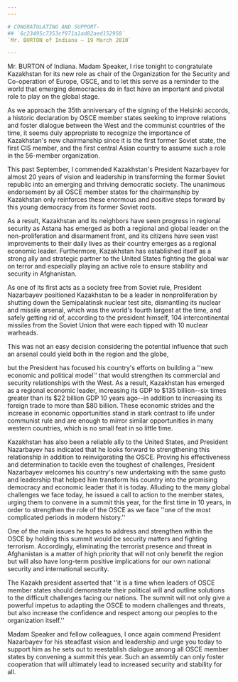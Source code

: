 ```yaml
---
---

# CONGRATULATING AND SUPPORT-
## `6c23495c7353cf971a1ad82aed152958`
`Mr. BURTON of Indiana — 19 March 2010`

---
```



Mr. BURTON of Indiana. Madam Speaker, I rise tonight to congratulate 
Kazakhstan for its new role as chair of the Organization for the 
Security and Co-operation of Europe, OSCE, and to let this serve as a 
reminder to the world that emerging democracies do in fact have an 
important and pivotal role to play on the global stage.

As we approach the 35th anniversary of the signing of the Helsinki 
accords, a historic declaration by OSCE member states seeking to 
improve relations and foster dialogue between the West and the 
communist countries of the time, it seems duly appropriate to recognize 
the importance of Kazakhstan's new chairmanship since it is the first 
former Soviet state, the first CIS member, and the first central Asian 
country to assume such a role in the 56-member organization.

This past September, I commended Kazakhstan's President Nazarbayev 
for almost 20 years of vision and leadership in transforming the former 
Soviet republic into an emerging and thriving democratic society. The 
unanimous endorsement by all OSCE member states for the chairmanship by 
Kazakhstan only reinforces these enormous and positive steps forward by 
this young democracy from its former Soviet roots.

As a result, Kazakhstan and its neighbors have seen progress in 
regional security as Astana has emerged as both a regional and global 
leader on the non-proliferation and disarmament front, and its citizens 
have seen vast improvements to their daily lives as their country 
emerges as a regional economic leader. Furthermore, Kazakhstan has 
established itself as a strong ally and strategic partner to the United 
States fighting the global war on terror and especially playing an 
active role to ensure stability and security in Afghanistan.

As one of its first acts as a society free from Soviet rule, 
President Nazarbayev positioned Kazakhstan to be a leader in 
nonproliferation by shutting down the Semipalatinsk nuclear test site, 
dismantling its nuclear and missile arsenal, which was the world's 
fourth largest at the time, and safely getting rid of, according to the 
president himself, 104 intercontinental missiles from the Soviet Union 
that were each tipped with 10 nuclear warheads.

This was not an easy decision considering the potential influence 
that such an arsenal could yield both in the region and the globe,


but the President has focused his country's efforts on building a ''new 
economic and political model'' that would strengthen its commercial and 
security relationships with the West. As a result, Kazakhstan has 
emerged as a regional economic leader, increasing its GDP to $135 
billion--six times greater than its $22 billion GDP 10 years ago--in 
addition to increasing its foreign trade to more than $80 billion. 
These economic strides and the increase in economic opportunities stand 
in stark contrast to life under communist rule and are enough to mirror 
similar opportunities in many western countries, which is no small feat 
in so little time.

Kazakhstan has also been a reliable ally to the United States, and 
President Nazarbayev has indicated that he looks forward to 
strengthening this relationship in addition to reinvigorating the OSCE. 
Proving his effectiveness and determination to tackle even the toughest 
of challenges, President Nazarbayev welcomes his country's new 
undertaking with the same gusto and leadership that helped him 
transform his country into the promising democracy and economic leader 
that it is today. Alluding to the many global challenges we face today, 
he issued a call to action to the member states, urging them to convene 
in a summit this year, for the first time in 10 years, in order to 
strengthen the role of the OSCE as we face ''one of the most 
complicated periods in modern history.''

One of the main issues he hopes to address and strengthen within the 
OSCE by holding this summit would be security matters and fighting 
terrorism. Accordingly, eliminating the terrorist presence and threat 
in Afghanistan is a matter of high priority that will not only benefit 
the region but will also have long-term positive implications for our 
own national security and international security.

The Kazakh president asserted that ''it is a time when leaders of 
OSCE member states should demonstrate their political will and outline 
solutions to the difficult challenges facing our nations. The summit 
will not only give a powerful impetus to adapting the OSCE to modern 
challenges and threats, but also increase the confidence and respect 
among our peoples to the organization itself.''

Madam Speaker and fellow colleagues, I once again commend President 
Nazarbayev for his steadfast vision and leadership and urge you today 
to support him as he sets out to reestablish dialogue among all OSCE 
member states by convening a summit this year. Such an assembly can 
only foster cooperation that will ultimately lead to increased security 
and stability for all.
